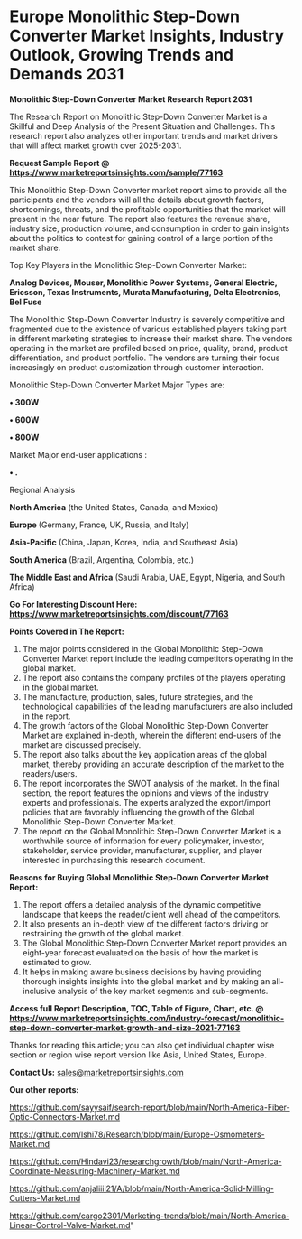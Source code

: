  # Europe Monolithic Step-Down Converter Market Insights, Industry Outlook, Growing Trends and Demands 2031

<strong>Monolithic Step-Down Converter Market Research Report 2031</strong>

The Research Report on Monolithic Step-Down Converter Market is a Skillful and Deep Analysis of the Present Situation and Challenges. This research report also analyzes other important trends and market drivers that will affect market growth over 2025-2031.

<strong>Request Sample Report @ <a href=https://www.marketreportsinsights.com/sample/77163>https://www.marketreportsinsights.com/sample/77163</a></strong>

This Monolithic Step-Down Converter market report aims to provide all the participants and the vendors will all the details about growth factors, shortcomings, threats, and the profitable opportunities that the market will present in the near future. The report also features the revenue share, industry size, production volume, and consumption in order to gain insights about the politics to contest for gaining control of a large portion of the market share.

Top Key Players in the Monolithic Step-Down Converter Market:

<strong>Analog Devices, Mouser, Monolithic Power Systems, General Electric, Ericsson, Texas Instruments, Murata Manufacturing, Delta Electronics, Bel Fuse</strong>

The Monolithic Step-Down Converter Industry is severely competitive and fragmented due to the existence of various established players taking part in different marketing strategies to increase their market share. The vendors operating in the market are profiled based on price, quality, brand, product differentiation, and product portfolio. The vendors are turning their focus increasingly on product customization through customer interaction.

Monolithic Step-Down Converter Market Major Types are:

<strong>• 300W

• 600W

• 800W</strong>

Market Major end-user applications :

<strong>• .</strong>

Regional Analysis

</u><strong><b>North America</b></strong> (the United States, Canada, and Mexico)

<strong><b>Europe </b></strong>(Germany, France, UK, Russia, and Italy)

<strong><b>Asia-Pacific</b></strong> (China, Japan, Korea, India, and Southeast Asia)

<strong><b>South America</b></strong> (Brazil, Argentina, Colombia, etc.)

<strong><b>The Middle East and Africa</b></strong> (Saudi Arabia, UAE, Egypt, Nigeria, and South Africa)

<strong>Go For Interesting Discount Here: <a href=https://www.marketreportsinsights.com/discount/77163>https://www.marketreportsinsights.com/discount/77163</a></strong>

<strong>Points Covered in The Report:</strong>
<ol>
  <li>The major points considered in the Global Monolithic Step-Down Converter Market report include the leading competitors operating in the global market.</li>
  <li>The report also contains the company profiles of the players operating in the global market.</li>
  <li>The manufacture, production, sales, future strategies, and the technological capabilities of the leading manufacturers are also included in the report.</li>
  <li>The growth factors of the Global Monolithic Step-Down Converter Market are explained in-depth, wherein the different end-users of the market are discussed precisely.</li>
  <li>The report also talks about the key application areas of the global market, thereby providing an accurate description of the market to the readers/users.</li>
  <li>The report incorporates the SWOT analysis of the market. In the final section, the report features the opinions and views of the industry experts and professionals. The experts analyzed the export/import policies that are favorably influencing the growth of the Global Monolithic Step-Down Converter Market.</li>
  <li>The report on the Global Monolithic Step-Down Converter Market is a worthwhile source of information for every policymaker, investor, stakeholder, service provider, manufacturer, supplier, and player interested in purchasing this research document.</li>
</ol>
<strong>Reasons for Buying Global Monolithic Step-Down Converter Market Report:</strong>

<ol>
  <li>The report offers a detailed analysis of the dynamic competitive landscape that keeps the reader/client well ahead of the competitors.</li>
  <li>It also presents an in-depth view of the different factors driving or restraining the growth of the global market.</li>
  <li>The Global Monolithic Step-Down Converter Market report provides an eight-year forecast evaluated on the basis of how the market is estimated to grow.</li>
  <li>It helps in making aware business decisions by having providing thorough insights insights into the global market and by making an all-inclusive analysis of the key market segments and sub-segments.</li>
</ol>
<strong>Access full Report Description, TOC, Table of Figure, Chart, etc. @ <a href=https://www.marketreportsinsights.com/industry-forecast/monolithic-step-down-converter-market-growth-and-size-2021-77163>https://www.marketreportsinsights.com/industry-forecast/monolithic-step-down-converter-market-growth-and-size-2021-77163</a></strong>


Thanks for reading this article; you can also get individual chapter wise section or region wise report version like Asia, United States, Europe.

<strong>Contact Us:</strong>
sales@marketreportsinsights.com

<strong>Our other reports:</strong>

<a href=https://github.com/sayysaif/search-report/blob/main/North-America-Fiber-Optic-Connectors-Market.md>https://github.com/sayysaif/search-report/blob/main/North-America-Fiber-Optic-Connectors-Market.md</a>

<a href=https://github.com/Ishi78/Research/blob/main/Europe-Osmometers-Market.md>https://github.com/Ishi78/Research/blob/main/Europe-Osmometers-Market.md</a>

<a href=https://github.com/Hindavi23/researchgrowth/blob/main/North-America-Coordinate-Measuring-Machinery-Market.md>https://github.com/Hindavi23/researchgrowth/blob/main/North-America-Coordinate-Measuring-Machinery-Market.md</a>

<a href=https://github.com/anjaliiii21/A/blob/main/North-America-Solid-Milling-Cutters-Market.md>https://github.com/anjaliiii21/A/blob/main/North-America-Solid-Milling-Cutters-Market.md</a>

<a href=https://github.com/cargo2301/Marketing-trends/blob/main/North-America-Linear-Control-Valve-Market.md>https://github.com/cargo2301/Marketing-trends/blob/main/North-America-Linear-Control-Valve-Market.md</a>"
